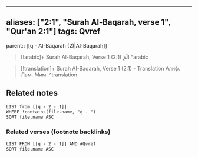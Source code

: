 
---
aliases: ["2:1", "Surah Al-Baqarah, verse 1", "Qur'an 2:1"]
tags: Qvref
---

parent:: [[q - Al-Baqarah (2)|Al-Baqarah]]

> [!arabic]+ Surah Al-Baqarah, Verse 1 (2:1)
> <span class="quran-arabic"> الٓمٓ</span>
^arabic

> [!translation]+ Surah Al-Baqarah, Verse 1 (2:1) - Translation
> Алиф. Лам. Мим.
^translation



## Related notes
```dataview
LIST from [[q - 2 - 1]]
WHERE !contains(file.name, "q - ")
SORT file.name ASC
```

### Related verses (footnote backlinks)
```dataview
LIST FROM [[q - 2 - 1]] AND #Qvref
SORT file.name ASC
```

